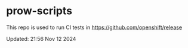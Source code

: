 # prow-scripts

This repo is used to run CI tests in https://github.com/openshift/release

Updated: 21:56 Nov 12 2024
